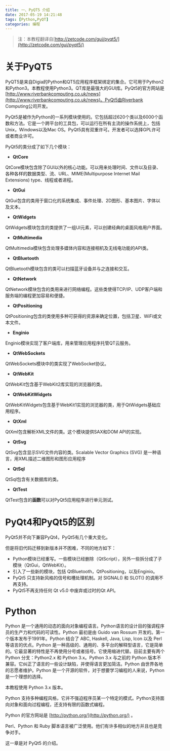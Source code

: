 ```yaml
---
title: 一、PyQT5 介绍
date: 2017-05-19 14:21:48
tags: [Python,PyQT]
categories: 编程
---
```


> 注：本教程翻译自[http://zetcode.com/gui/pyqt5/](http://zetcode.com/gui/pyqt5/)

# 关于PyQT5

PyQT5是来自Digia的Python和QT5应用程序框架绑定的集合。它可用于Python2和Python3。本教程使用Python3。QT库是最强大的GUI库。PyQt5的官方网站是[http://www.riverbankcomputing.co.uk/news](http://www.riverbankcomputing.co.uk/news)。PyQt5由Riverbank Computing公司开发。

PyQt5是被作为Python的一系列模块使用的。它包括超过620个类以及6000个函数和方法。它是一个跨平台的工具包，可以运行在所有主流的操作系统上，包括Unix，Windows以及Mac OS。PyQt5具有双重许可。开发者可以选择GPL许可或者商业许可。



PyQt5的类分成了如下几个模块：

- **QtCore**

QtCore模块包含除了GUI以外的核心功能。可以用来处理时间、文件以及目录、各种各样的数据类型、流、URL、MIME(Multipurpose Internet Mail Extensions) type、线程或者进程。

- **QtGui**

QtGui包含的类用于窗口化的系统集成、事件处理、2D图形、基本图片、字体以及文本。

- **QtWidgets**

QtWidgets模块包含的类提供了一组UI元素，可以创建经典的桌面风格用户界面。

- **QtMultimedia**

QtMultimedia模块包含处理多媒体内容和连接相机及无线电功能的API类。

- **QtBluetooth**

QtBluetooth模块包含的类可以扫描蓝牙设备并与之连接和交互。

- **QtNetwork**

QtNetwork模块包含的类用来进行网络编程。这些类使得TCP/IP、UDP客户端和服务端的编程更加容易和便捷。

- **QtPositioning**

QtPositioning包含的类使用多种可获得的资源来确定位置，包括卫星、WiFi或文本文件。

- **Enginio**

Enginio模块实现了客户端库，用来管理应用程序托管QT云服务。

- **QtWebSockets**

QtWebSockets模块中的类实现了WebSocket协议。

- **QtWebKit**

QtWebKit包含基于WebKit2库实现的浏览器的类。

- **QtWebKitWidgets**

QtWebKitWidgets包含基于WebKit1实现的浏览器的类，用于QtWidgets基础应用程序。

- **QtXml**

QtXml包含解析XML文件的类。这个模块提供SAX和DOM API的实现。

- **QtSvg**

QtSvg包含显示SVG文件内容的类。Scalable Vector Graphics (SVG) 是一种语言，用XML描述二维图形和图形应用程序

- **QtSql**

QtSql包含有关数据库的类。

- **QtTest**

QtTest包含的**函数**可以对PyQt5应用程序进行单元测试。

# PyQt4和PyQt5的区别

PyQt5并不向下兼容PyQt4，PyQt5有几个重大变化。

但是将旧代码迁移到新版本并不困难，不同的地方如下：

- Python模块已经重写。一些模块已经删除（QtScript），另外一些拆分成了子模块（QtGui，QtWebKit）。
- 引入了一些新的模块，包括 QtBluetooth，QtPositioning，以及Enginio。
- PyQt5 只支持新风格的信号和槽处理机制。对 SIGNAL() 和 SLOT() 的调用不再支持。
- PyQt5不再支持任何 Qt v5.0 中废弃或过时的Qt API。

# Python

Python 是一个通用的动态的面向对象编程语言。Python语言的设计目的强调程序员的生产力和代码的可读性。Python 最初是由 Guido van Rossum 开发的。第一个版本发布于1991年。Python 结合了 ABC, Haskell, Java, Lisp, Icon 以及 Perl 等语言的优点。Python 是一种高级的、通用的、多平台的解释型语言，它是简单的。它最显著的特性是不再使用分号或者括号。它使用缩进代替。目前主要有两个 Python 分支：Python2.x 和 Python 3.x。Python 3.x 与之前的 Python 版本不兼容。它纠正了语言的一些设计缺陷，并使得语言更加简洁。Python 由世界各地的志愿者维护。Python 是一个开源的软件，对于想要学习编程的人来说，Python 是一个理想的选择。

本教程使用 Python 3.x 版本。

Python 支持多种编程风格，它并不强迫程序员某一个特定的模式。Python支持面向对象和面向过程编程，还支持有限的函数式编程。

Python 的官方网站是 [http://python.org/](http://python.org/) 。

Perl、Python 和 Ruby 脚本语言被广泛使用。他们有许多相似的地方并且也是竞争对手。

这一章是对 PyQt5 的介绍。